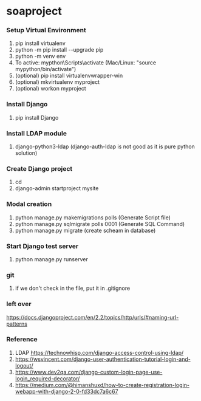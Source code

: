 # soaproject

### Setup Virtual Environment  
1. pip install virtualenv  
2. python -m pip install --upgrade pip  
3. python -m venv env  
4. To active: mypthon\Scripts\activate (Mac/Linux: "source mypython/bin/activate")  
5. (optional) pip install virtualenvwrapper-win
6. (optional) mkvirtualenv myproject
7. (optional) workon myproject

### Install Django   
1. pip install Django   

### Install LDAP module   
1. django-python3-ldap (django-auth-ldap is not good as it is pure python solution)

### Create Django project   
1. cd <project folder>   
2. django-admin startproject mysite   
  
### Modal creation
1. python manage.py makemigrations polls (Generate Script file)
2. python manage.py sqlmigrate polls 0001 (Generate SQL Command)
3. python manage.py migrate (create scheam in database)
  
### Start Django test server   
1. python manage.py runserver   

### git
1. if we don't check in the file, put it in .gitignore

### left over
https://docs.djangoproject.com/en/2.2/topics/http/urls/#naming-url-patterns

### Reference   
1. LDAP https://technowhisp.com/django-access-control-using-ldap/   
2. https://wsvincent.com/django-user-authentication-tutorial-login-and-logout/   
3. https://www.dev2qa.com/django-custom-login-page-use-login_required-decorator/
4. https://medium.com/@himanshuxd/how-to-create-registration-login-webapp-with-django-2-0-fd33dc7a6c67
